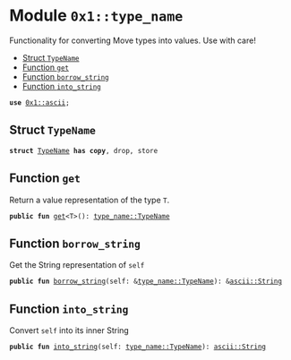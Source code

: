 
<a id="0x1_type_name"></a>

# Module `0x1::type_name`

Functionality for converting Move types into values. Use with care!


-  [Struct `TypeName`](#0x1_type_name_TypeName)
-  [Function `get`](#0x1_type_name_get)
-  [Function `borrow_string`](#0x1_type_name_borrow_string)
-  [Function `into_string`](#0x1_type_name_into_string)


<pre><code><b>use</b> <a href="ascii.md#0x1_ascii">0x1::ascii</a>;
</code></pre>



<a id="0x1_type_name_TypeName"></a>

## Struct `TypeName`



<pre><code><b>struct</b> <a href="type_name.md#0x1_type_name_TypeName">TypeName</a> <b>has</b> <b>copy</b>, drop, store
</code></pre>



<a id="0x1_type_name_get"></a>

## Function `get`

Return a value representation of the type <code>T</code>.


<pre><code><b>public</b> <b>fun</b> <a href="type_name.md#0x1_type_name_get">get</a>&lt;T&gt;(): <a href="type_name.md#0x1_type_name_TypeName">type_name::TypeName</a>
</code></pre>



<a id="0x1_type_name_borrow_string"></a>

## Function `borrow_string`

Get the String representation of <code>self</code>


<pre><code><b>public</b> <b>fun</b> <a href="type_name.md#0x1_type_name_borrow_string">borrow_string</a>(self: &<a href="type_name.md#0x1_type_name_TypeName">type_name::TypeName</a>): &<a href="ascii.md#0x1_ascii_String">ascii::String</a>
</code></pre>



<a id="0x1_type_name_into_string"></a>

## Function `into_string`

Convert <code>self</code> into its inner String


<pre><code><b>public</b> <b>fun</b> <a href="type_name.md#0x1_type_name_into_string">into_string</a>(self: <a href="type_name.md#0x1_type_name_TypeName">type_name::TypeName</a>): <a href="ascii.md#0x1_ascii_String">ascii::String</a>
</code></pre>
